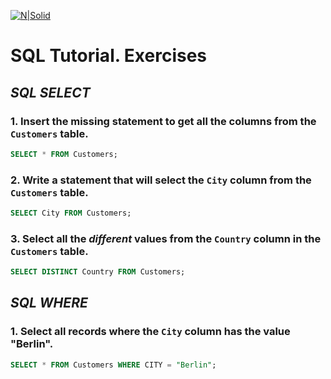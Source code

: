[![N|Solid](https://upload.wikimedia.org/wikipedia/commons/3/3e/W3Schools_logo.png)](https://www.w3schools.com/sql/default.asp)

# SQL Tutorial. Exercises
## _SQL SELECT_

### 1. Insert the missing statement to get all the columns from the `Customers` table.
```sql
SELECT * FROM Customers;
```
### 2. Write a statement that will select the `City` column from the `Customers` table.
```sql
SELECT City FROM Customers;
```
### 3. Select all the *different* values from the `Country` column in the `Customers` table.
```sql  
SELECT DISTINCT Country FROM Customers;
```
## _SQL WHERE_
### 1. Select all records where the `City` column has the value "Berlin".
```sql
SELECT * FROM Customers WHERE CITY = "Berlin";
```
